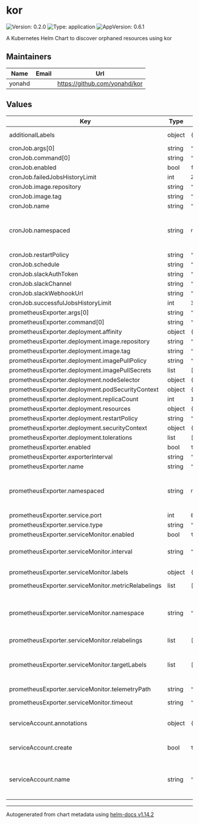# kor

![Version: 0.2.0](https://img.shields.io/badge/Version-0.2.0-informational?style=flat-square) ![Type: application](https://img.shields.io/badge/Type-application-informational?style=flat-square) ![AppVersion: 0.6.1](https://img.shields.io/badge/AppVersion-0.6.1-informational?style=flat-square)

A Kubernetes Helm Chart to discover orphaned resources using kor

## Maintainers

| Name | Email | Url |
| ---- | ------ | --- |
| yonahd |  | <https://github.com/yonahd/kor> |

## Values

| Key | Type | Default | Description |
|-----|------|---------|-------------|
| additionalLabels | object | `{}` | Custom labels to add into metadata |
| cronJob.args[0] | string | `"all"` |  |
| cronJob.command[0] | string | `"kor"` |  |
| cronJob.enabled | bool | `false` |  |
| cronJob.failedJobsHistoryLimit | int | `2` |  |
| cronJob.image.repository | string | `"yonahdissen/kor"` |  |
| cronJob.image.tag | string | `"latest"` |  |
| cronJob.name | string | `"kor"` |  |
| cronJob.namespaced | string | `nil` | Set true/false to explicitly return namespaced/non-namespaced resources |
| cronJob.restartPolicy | string | `"OnFailure"` |  |
| cronJob.schedule | string | `"0 1 * * 1"` |  |
| cronJob.slackAuthToken | string | `""` |  |
| cronJob.slackChannel | string | `""` |  |
| cronJob.slackWebhookUrl | string | `""` |  |
| cronJob.successfulJobsHistoryLimit | int | `3` |  |
| prometheusExporter.args[0] | string | `"exporter"` |  |
| prometheusExporter.command[0] | string | `"kor"` |  |
| prometheusExporter.deployment.affinity | object | `{}` |  |
| prometheusExporter.deployment.image.repository | string | `"yonahdissen/kor"` |  |
| prometheusExporter.deployment.image.tag | string | `"latest"` |  |
| prometheusExporter.deployment.imagePullPolicy | string | `"Always"` |  |
| prometheusExporter.deployment.imagePullSecrets | list | `[]` |  |
| prometheusExporter.deployment.nodeSelector | object | `{}` |  |
| prometheusExporter.deployment.podSecurityContext | object | `{}` |  |
| prometheusExporter.deployment.replicaCount | int | `1` |  |
| prometheusExporter.deployment.resources | object | `{}` |  |
| prometheusExporter.deployment.restartPolicy | string | `"Always"` |  |
| prometheusExporter.deployment.securityContext | object | `{}` |  |
| prometheusExporter.deployment.tolerations | list | `[]` |  |
| prometheusExporter.enabled | bool | `true` |  |
| prometheusExporter.exporterInterval | string | `""` |  |
| prometheusExporter.name | string | `"kor-exporter"` |  |
| prometheusExporter.namespaced | string | `nil` | Set true/false to explicitly return namespaced/non-namespaced resources |
| prometheusExporter.service.port | int | `8080` |  |
| prometheusExporter.service.type | string | `"ClusterIP"` |  |
| prometheusExporter.serviceMonitor.enabled | bool | `true` |  |
| prometheusExporter.serviceMonitor.interval | string | `"30s"` | Set how frequently Prometheus should scrape |
| prometheusExporter.serviceMonitor.labels | object | `{}` | Service monitor labels |
| prometheusExporter.serviceMonitor.metricRelabelings | list | `[]` |  |
| prometheusExporter.serviceMonitor.namespace | string | `""` | Set the namespace the ServiceMonitor should be deployed, if empty namespace will be `.Release.Namespace` |
| prometheusExporter.serviceMonitor.relabelings | list | `[]` |  |
| prometheusExporter.serviceMonitor.targetLabels | list | `[]` | Set of labels to transfer on the Kubernetes Service onto the target. |
| prometheusExporter.serviceMonitor.telemetryPath | string | `"/metrics"` |  |
| prometheusExporter.serviceMonitor.timeout | string | `"10s"` | Set timeout for scrape |
| serviceAccount.annotations | object | `{}` | Annotations to add to the service account |
| serviceAccount.create | bool | `true` | Specifies whether a service account should be created |
| serviceAccount.name | string | `""` | If not set and create is true, a name is generated using the fullname template |

----------------------------------------------
Autogenerated from chart metadata using [helm-docs v1.14.2](https://github.com/norwoodj/helm-docs/releases/v1.14.2)
